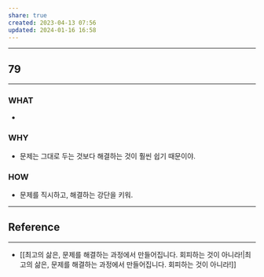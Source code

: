 ```yaml
---
share: true
created: 2023-04-13 07:56
updated: 2024-01-16 16:58
---
```


---
## 79
---
### WHAT
- 
### WHY
- 문제는 그대로 두는 것보다 해결하는 것이 훨씬 쉽기 때문이야.
### HOW
- 문제를 직시하고, 해결하는 강단을 키워.
---

## Reference
---
- [[최고의 삶은, 문제를 해결하는 과정에서 만들어집니다. 회피하는 것이 아니라!|최고의 삶은, 문제를 해결하는 과정에서 만들어집니다. 회피하는 것이 아니라!]]